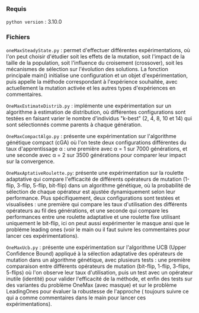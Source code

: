 ### Requis

`python version` : 3.10.0

### Fichiers

`oneMaxSteadyState.py` : permet d'effectuer différentes expérimentations, où l'on peut choisir d'étudier soit les effets
de la mutation, soit l'impact de la taille de la population, soit l'influence du croisement (crossover), soit les
mécanismes de sélection sur l'évolution des solutions. La fonction principale main() initialise une configuration et un
objet d'expérimentation, puis appelle la méthode correspondant à l'expérience souhaitée, avec actuellement la mutation
activée et les autres types d'expériences en commentaires.

`OneMaxEstimateDistrib.py` : implémente une expérimentation sur un algorithme à estimation de distribution, où
différentes configurations sont testées en faisant varier le nombre d'individus "k-best" (2, 4, 8, 10 et 14) qui sont
sélectionnés comme parents à chaque génération.

`OneMaxCompactAlgo.py` : présente une expérimentation sur l'algorithme génétique compact (cGA) où l'on teste deux
configurations différentes du taux d'apprentissage α : une première avec α = 1 sur 7000 générations, et une seconde avec
α = 2 sur 3500 générations pour comparer leur impact sur la convergence.

`OneMaxAptativeRoulette.py`: présente une expérimentation sur la roulette adaptative qui compare l'efficacité de
différents opérateurs de mutation (1-flip, 3-flip, 5-flip, bit-flip) dans un algorithme génétique, où la probabilité de
sélection de chaque opérateur est ajustée dynamiquement selon leur performance. Plus spécifiquement, deux configurations
sont testées et visualisées : une première qui compare les taux d'utilisation des différents opérateurs au fil des
générations, et une seconde qui compare les performances entre une roulette adaptative et une roulette fixe utilisant
uniquement le bit-flip, ici on peut aussi expérimenter le masque ansi que le probléme leading ones (voir le main ou il
faut
suivre les commentaires pour lancer ces expérimentations).

`OneMaxUcb.py` : présente une expérimentation sur l'algorithme UCB (Upper Confidence Bound) appliqué à la sélection
adaptative des opérateurs de mutation dans un algorithme génétique, avec plusieurs tests : une première comparaison
entre différents opérateurs de mutation (bit-flip, 1-flip, 3-flips, 5-flips) où l'on observe leur taux d'utilisation,
puis un test avec un opérateur inutile (identité) pour valider l'efficacité de la méthode, et enfin des tests sur des
variantes du problème OneMax (avec masque) et sur le problème LeadingOnes pour évaluer la robustesse de l'approche (
toujours suivre
ce qui a comme commentaires dans le main pour lancer ces expérimentations).
